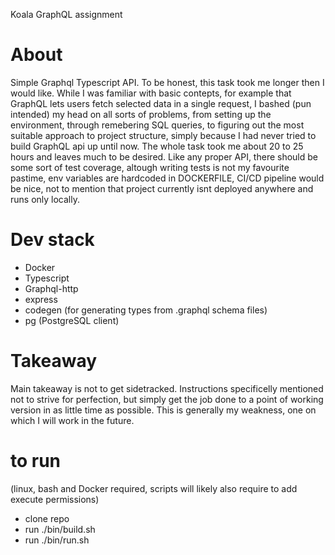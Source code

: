 Koala GraphQL assignment

# About
Simple Graphql Typescript API. To be honest, this task took me longer then I would like. While I was familiar with basic contepts, for example that GraphQL lets users fetch selected data in a single request, I bashed (pun intended) my head on all sorts of problems, from setting up the environment, through remebering SQL queries, to figuring out the most suitable approach to project structure, simply because I had never tried to build GraphQL api up until now. 
The whole task took me about 20 to 25 hours and leaves much to be desired. Like any proper API, there should be some sort of test coverage, altough writing tests is not my favourite pastime, env variables are hardcoded in DOCKERFILE, CI/CD pipeline would be nice, not to mention that project currently isnt deployed anywhere and runs only locally.

# Dev stack
- Docker
- Typescript
- Graphql-http
- express
- codegen (for generating types from .graphql schema files)
- pg (PostgreSQL client)


# Takeaway
Main takeaway is not to get sidetracked. Instructions specificelly mentioned not to strive for perfection, but simply get the job done to a point of working version in as little time as possible. This is generally my weakness, one on which I will work in the future.

# to run
(linux, bash and Docker required, scripts will likely also require to add execute permissions)
- clone repo
- run ./bin/build.sh
- run ./bin/run.sh
